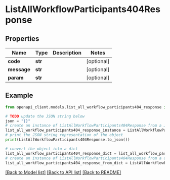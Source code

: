 # ListAllWorkflowParticipants404Response


## Properties

Name | Type | Description | Notes
------------ | ------------- | ------------- | -------------
**code** | **str** |  | [optional] 
**message** | **str** |  | [optional] 
**param** | **str** |  | [optional] 

## Example

```python
from openapi_client.models.list_all_workflow_participants404_response import ListAllWorkflowParticipants404Response

# TODO update the JSON string below
json = "{}"
# create an instance of ListAllWorkflowParticipants404Response from a JSON string
list_all_workflow_participants404_response_instance = ListAllWorkflowParticipants404Response.from_json(json)
# print the JSON string representation of the object
print(ListAllWorkflowParticipants404Response.to_json())

# convert the object into a dict
list_all_workflow_participants404_response_dict = list_all_workflow_participants404_response_instance.to_dict()
# create an instance of ListAllWorkflowParticipants404Response from a dict
list_all_workflow_participants404_response_from_dict = ListAllWorkflowParticipants404Response.from_dict(list_all_workflow_participants404_response_dict)
```
[[Back to Model list]](../README.md#documentation-for-models) [[Back to API list]](../README.md#documentation-for-api-endpoints) [[Back to README]](../README.md)


